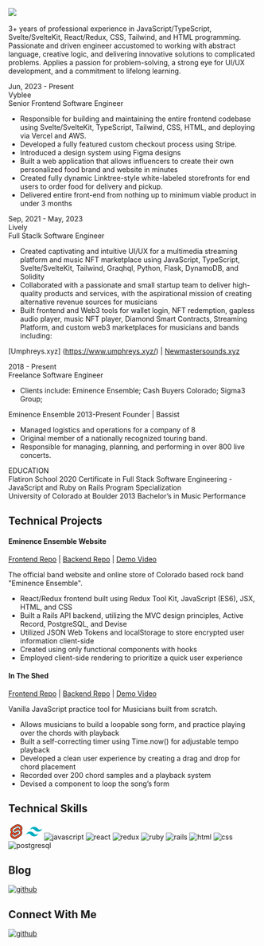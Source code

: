 ![](https://github.com/Zacharyflynn06/zacharyflynn06/assets/69942706/df30386f-6beb-4efe-abbf-c24a0760f6b5)

3+ years of professional experience in JavaScript/TypeScript, Svelte/SvelteKit, React/Redux, CSS, Tailwind, and HTML programming. Passionate and driven engineer accustomed to working with abstract language, creative logic, and delivering innovative solutions to complicated problems. Applies a passion for problem-solving, a strong eye for UI/UX development, and a commitment to lifelong learning.

Jun, 2023 - Present  
Vyblee  
Senior Frontend Software Engineer  
+ Responsible for building and maintaining the entire frontend codebase using Svelte/SvelteKit, TypeScript, Tailwind, CSS, HTML, and deploying via Vercel and AWS.
+ Developed a fully featured custom checkout process using Stripe.
+ Introduced a design system using Figma designs
+ Built a web application that allows influencers to create their own personalized food brand
and website in minutes
+ Created fully dynamic Linktree-style white-labeled storefronts for end users to order food for
delivery and pickup.
+ Delivered entire front-end from nothing up to minimum viable product in under 3 months

Sep, 2021 - May, 2023  
Lively  
Full Staclk Software Engineer   
+ Created captivating and intuitive UI/UX for a multimedia streaming platform and music NFT marketplace using JavaScript, TypeScript, Svelte/SvelteKit, Tailwind, Graqhql, Python, Flask, DynamoDB, and Solidity
+ Collaborated with a passionate and small startup team to deliver high-quality products and services, with the aspirational mission of creating alternative revenue sources for musicians
+ Built frontend and Web3 tools for wallet login, NFT redemption, gapless audio player, music
NFT player, Diamond Smart Contracts, Streaming Platform, and custom web3 marketplaces for musicians and bands including:

[Umphreys.xyz] (https://www.umphreys.xyz/) | [Newmastersounds.xyz](https://www.newmastersounds.xyz/)

2018 - Present  
Freelance Software Engineer  
+ Clients include: Eminence Ensemble; Cash Buyers Colorado; Sigma3 Group;

Eminence Ensemble 2013-Present Founder | Bassist
+ Managed logistics and operations for a company of 8
+ Original member of a nationally recognized touring band.
+ Responsible for managing, planning, and performing in over 800 live concerts.

EDUCATION  
Flatiron School 2020 Certificate in Full Stack Software Engineering - JavaScript and Ruby on Rails Program Specialization  
University of Colorado at Boulder 2013 Bachelor’s in Music Performance  

## Technical Projects
#### Eminence Ensemble Website
[Frontend Repo](https://github.com/Zacharyflynn06/ee-frontend) |
[Backend Repo](https://github.com/Zacharyflynn06/ee-backend) |
[Demo Video](https://www.youtube.com/watch?v=Fwrj1l510mg)

The official band website and online store of Colorado based rock band "Eminence Ensemble".
* React/Redux frontend built using Redux Tool Kit, JavaScript (ES6), JSX, HTML, and CSS
* Built a Rails API backend, utilizing the MVC design principles, Active Record, PostgreSQL, and Devise
* Utilized JSON Web Tokens and localStorage to store encrypted user information client-side
* Created using only functional components with hooks 
* Employed client-side rendering to prioritize a quick user experience


#### In The Shed
[Frontend Repo](https://github.com/Zacharyflynn06/in-the-shed-frontend) |
[Backend Repo](https://github.com/Zacharyflynn06/in-the-shed-backend) |
[Demo Video](https://www.youtube.com/watch?v=SbLW314kUj0)

Vanilla JavaScript practice tool for Musicians built from scratch. 

* Allows musicians to build a loopable song form, and practice playing over the chords with playback
* Built a self-correcting timer using Time.now() for adjustable tempo playback
* Developed a clean user experience by creating a drag and drop for chord placement
* Recorded over 200 chord samples and a playback system
* Devised a component to loop the song’s form

## Technical Skills
![svelte](https://github.com/Zacharyflynn06/zacharyflynn06/blob/0533892308f75ad43b3f7fda9bf0230c4e6275b0/icons8-svelte-32.png)
![tailwind](https://github.com/Zacharyflynn06/zacharyflynn06/blob/5842b50f23dc0182e481b1d9f9718c220cf60428/icons8-tailwind-css-32.png)
![javascript](https://user-images.githubusercontent.com/69942706/133495799-b708000a-9c76-4663-b9f9-6ccb1272de70.png)
![react](https://user-images.githubusercontent.com/69942706/133495964-5a736adb-5ca2-4c29-aaef-0b494c335cbb.png)
![redux](https://user-images.githubusercontent.com/69942706/133496032-76aa744a-83b0-4969-99fa-6977c6eda594.png)
![ruby](https://user-images.githubusercontent.com/69942706/133496153-c67705bc-8024-498d-bb57-12ba74a1e117.png)
![rails](https://user-images.githubusercontent.com/69942706/133496208-fd86c9af-a8d6-4675-ad6e-9d1aafeb1dcb.png)
![html](https://user-images.githubusercontent.com/69942706/133496280-95bab563-344b-477a-93a0-0931f292b331.png)
![css](https://user-images.githubusercontent.com/69942706/133496401-515389b4-2ba1-4e2a-9405-ad6bf0f2b694.png)
![postgresql](https://user-images.githubusercontent.com/69942706/133498016-addbc473-bba7-4f42-abc7-3202631d8d06.png)


## Blog

[![github](https://img.shields.io/badge/Medium-12100E?style=for-the-badge&logo=medium&logoColor=white)][1]

## Connect With Me

[![github](https://img.shields.io/badge/LinkedIn-0077B5?style=for-the-badge&logo=linkedin&logoColor=white)][2]


[1]: https://zacharyflynn06.medium.com/
[2]: https://www.linkedin.com/in/zacflynn/


<!--
**Zacharyflynn06/zacharyflynn06** is a ✨ _special_ ✨ repository because its `README.md` (this file) appears on your GitHub profile.

Here are some ideas to get you started:

- 🔭 I’m currently working on ...
- 🌱 I’m currently learning ...
- 👯 I’m looking to collaborate on ...
- 🤔 I’m looking for help with ...
- 💬 Ask me about ...
- 📫 How to reach me: ...
- 😄 Pronouns: ...
- ⚡ Fun fact: ...
-->
